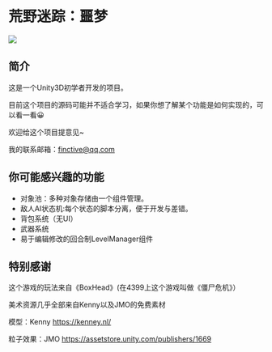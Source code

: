 # 荒野迷踪：噩梦

![](https://i.loli.net/2019/07/17/5d2efc0e4cf9736048.gif)

## 简介

这是一个Unity3D初学者开发的项目。 

目前这个项目的源码可能并不适合学习，如果你想了解某个功能是如何实现的，可以看一看😀

欢迎给这个项目提意见~

我的联系邮箱：finctive@qq.com

## 你可能感兴趣的功能

* 对象池：多种对象存储由一个组件管理。
* 敌人AI状态机:每个状态的脚本分离，便于开发与差错。
* 背包系统（无UI）
* 武器系统
* 易于编辑修改的回合制LevelManager组件

## 特别感谢

这个游戏的玩法来自《BoxHead》(在4399上这个游戏叫做《僵尸危机》）

美术资源几乎全部来自Kenny以及JMO的免费素材

模型：Kenny https://kenney.nl/

粒子效果：JMO https://assetstore.unity.com/publishers/1669
